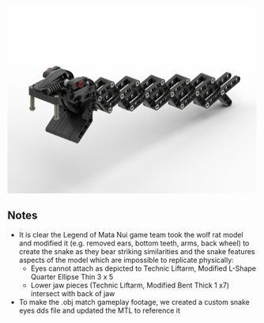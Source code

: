 ![](snake.png)

Notes
-----
* It is clear the Legend of Mata Nui game team took the wolf rat model and modified it (e.g. removed ears, bottom teeth, arms, back wheel) to create the snake as they bear striking similarities and the snake features aspects of the model which are impossible to replicate physically:
    * Eyes cannot attach as depicted to Technic Liftarm, Modified L-Shape Quarter Ellipse Thin 3 x 5
    * Lower jaw pieces (Technic Liftarm, Modified Bent Thick 1 x7) intersect with back of jaw
* To make the .obj match gameplay footage, we created a custom snake eyes dds file and updated the MTL to reference it